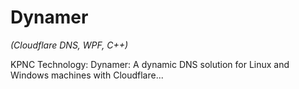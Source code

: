 # Dynamer

*(Cloudflare DNS, WPF, C++)*

KPNC Technology: Dynamer: A dynamic DNS solution for Linux and Windows machines with Cloudflare...
